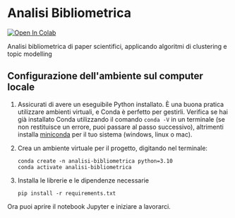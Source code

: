 # Analisi Bibliometrica

[![Open In Colab](https://colab.research.google.com/assets/colab-badge.svg)](https://colab.research.google.com/github/RGianluca14/analisi-bibliometrica/blob/main/analisi_bibliometrica.ipynb)


Analisi bibliometrica di paper scientifici, applicando algoritmi di clustering e topic modelling


## Configurazione dell'ambiente sul computer locale

1. Assicurati di avere un eseguibile Python installato. 
   È una buona pratica utilizzare ambienti virtuali, e Conda è perfetto per gestirli. 
   Verifica se hai già installato Conda utilizzando il comando `conda -V` in un terminale (se non restituisce un errore, puoi passare al passo successivo), altrimenti installa [miniconda](https://docs.conda.io/projects/miniconda/en/latest/) per il tuo sistema (windows, linux o mac).

2. Crea un ambiente virtuale per il progetto, digitando nel terminale:
    ``` 
    conda create -n analisi-bibliometrica python=3.10
    conda activate analisi-bibliometrica
    ```
3. Installa le librerie e le dipendenze necessarie
    ``` 
    pip install -r requirements.txt
    ```

Ora puoi aprire il notebook Jupyter e iniziare a lavorarci.


